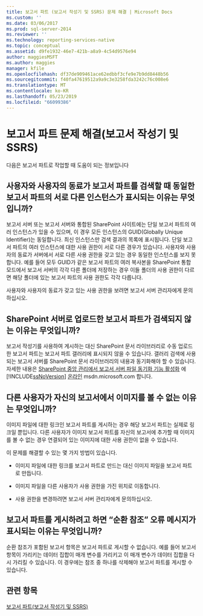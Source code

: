 ```yaml
---
title: 보고서 파트 (보고서 작성기 및 SSRS) 문제 해결 | Microsoft Docs
ms.custom: ''
ms.date: 03/06/2017
ms.prod: sql-server-2014
ms.reviewer: ''
ms.technology: reporting-services-native
ms.topic: conceptual
ms.assetid: d9fe1932-46e7-421b-a8a9-4c54d9576e94
author: maggiesMSFT
ms.author: maggies
manager: kfile
ms.openlocfilehash: df37de909461ace62edbbf3cfe9e7b9dd8448b56
ms.sourcegitcommit: f40fa47619512a9a9c3e3258fda3242c76c008e6
ms.translationtype: MT
ms.contentlocale: ko-KR
ms.lasthandoff: 05/23/2019
ms.locfileid: "66099386"
---
```

# <a name="troubleshoot-report-parts-report-builder-and-ssrs"></a>보고서 파트 문제 해결(보고서 작성기 및 SSRS)
  다음은 보고서 파트로 작업할 때 도움이 되는 정보입니다  
  
## <a name="why-do-my-co-worker-and-i-see-different-instances-of-the-same-report-part-when-we-search-for-it"></a>사용자와 사용자의 동료가 보고서 파트를 검색할 때 동일한 보고서 파트의 서로 다른 인스턴스가 표시되는 이유는 무엇입니까?  
 보고서 서버 또는 보고서 서버와 통합된 SharePoint 사이트에는 단일 보고서 파트의 여러 인스턴스가 있을 수 있으며, 이 경우 모든 인스턴스의 GUID(Globally Unique Identifier)는 동일합니다. 최신 인스턴스만 검색 결과의 목록에 표시됩니다. 단일 보고서 파트의 여러 인스턴스에 대한 사용 권한이 서로 다른 경우가 있습니다. 사용자와 사용자의 동료가 서버에서 서로 다른 사용 권한을 갖고 있는 경우 동일한 인스턴스를 보지 못합니다. 예를 들어 모두 GUID가 같은 보고서 파트의 여러 복사본을 SharePoint 통합 모드에서 보고서 서버의 각각 다른 폴더에 저장하는 경우 이들 폴더의 사용 권한이 다르면 해당 폴더에 있는 보고서 파트의 사용 권한도 각각 다릅니다.  
  
 사용자와 사용자의 동료가 갖고 있는 사용 권한을 보려면 보고서 서버 관리자에게 문의하십시오.  
  
## <a name="when-i-search-for-report-parts-that-i-uploaded-to-a-sharepoint-server-i-do-not-see-them-why-not"></a>SharePoint 서버로 업로드한 보고서 파트가 검색되지 않는 이유는 무엇입니까?  
 보고서 작성기를 사용하여 게시하는 대신 SharePoint 문서 라이브러리로 수동 업로드한 보고서 파트는 보고서 파트 갤러리에 표시되지 않을 수 있습니다. 갤러리 검색에 사용되는 보고서 서버를 SharePoint 문서 라이브러리의 내용과 동기화해야 할 수 있습니다. 자세한 내용은 [SharePoint 중앙 관리에서 보고서 서버 파일 동기화 기능 활성화](../../2014/reporting-services/activate-report-server-file-sync-feature-sharepoint-central-administration.md) 에 [!INCLUDE[ssNoVersion](../includes/ssnoversion-md.md)] [온라인](https://go.microsoft.com/fwlink/?LinkId=154888) msdn.microsoft.com 합니다.  
  
## <a name="why-cant-others-see-the-image-in-their-reports"></a>다른 사용자가 자신의 보고서에서 이미지를 볼 수 없는 이유는 무엇입니까?  
 이미지 파일에 대한 링크인 보고서 파트를 게시하는 경우 해당 보고서 파트는 실제로 링크일 뿐입니다. 다른 사용자가 이미지 보고서 파트를 자신의 보고서에 추가할 때 이미지를 볼 수 없는 경우 연결되어 있는 이미지에 대한 사용 권한이 없을 수 있습니다.  
  
 이 문제를 해결할 수 있는 몇 가지 방법이 있습니다.  
  
-   이미지 파일에 대한 링크를 보고서 파트로 만드는 대신 이미지 파일을 보고서 파트로 만듭니다.  
  
-   이미지 파일을 다른 사용자가 사용 권한을 가진 위치로 이동합니다.  
  
-   사용 권한을 변경하려면 보고서 서버 관리자에게 문의하십시오.  
  
## <a name="why-do-i-get-a-circular-reference-error-message-when-i-try-to-publish-my-report-part"></a>보고서 파트를 게시하려고 하면 “순환 참조” 오류 메시지가 표시되는 이유는 무엇입니까?  
 순환 참조가 포함된 보고서 항목은 보고서 파트로 게시할 수 없습니다. 예를 들어 보고서 항목이 가리키는 데이터 집합이 매개 변수를 가리키고 이 매개 변수가 데이터 집합을 다시 가리킬 수 있습니다. 이 경우에는 참조 중 하나를 삭제해야 보고서 파트를 게시할 수 있습니다.  
  
## <a name="see-also"></a>관련 항목  
 [보고서 파트&#40;보고서 작성기 및 SSRS&#41;](report-parts-report-builder-and-ssrs.md)  
  
  
